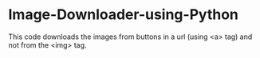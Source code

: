 # Image-Downloader-using-Python
This code downloads the images from buttons in a url (using &lt;a> tag) and not from the &lt;img> tag.
